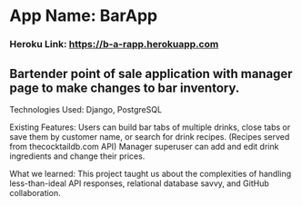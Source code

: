 # App Name: BarApp

### Heroku Link: https://b-a-rapp.herokuapp.com

## Bartender point of sale application with manager page to make changes to bar inventory.

Technologies Used: Django, PostgreSQL

Existing Features: Users can build bar tabs of multiple drinks, close tabs or save them by customer name, or search for drink recipes. (Recipes served from thecocktaildb.com API) Manager superuser can add and edit drink ingredients and change their prices.

What we learned: This project taught us about the complexities of handling less-than-ideal API responses, relational database savvy, and GitHub collaboration.
